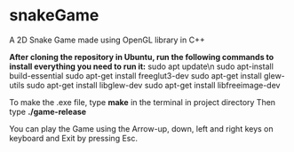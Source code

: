 # snakeGame
A 2D Snake Game made using OpenGL library in C++

**After cloning the repository in Ubuntu, run the following commands to install everything you need to run it:**
sudo apt update\n
sudo apt-install build-essential
sudo apt-get install freeglut3-dev
sudo apt-get install glew-utils
sudo apt-get install libglew-dev
sudo apt-get install libfreeimage-dev

To make the .exe file, type **make** in the terminal in project directory
Then type **./game-release**

You can play the Game using the Arrow-up, down, left and right keys on keyboard and Exit by pressing Esc.
